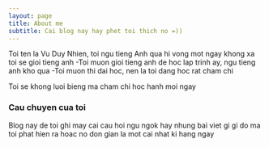 ```yaml
---
layout: page
title: About me
subtitle: Cai blog nay hay phet toi thich no =))
---
```


Toi ten la Vu Duy Nhien, toi ngu tieng Anh qua hi vong mot ngay khong xa toi se gioi tieng anh
-Toi muon gioi tieng anh de hoc lap trinh ay, ngu tieng anh kho qua
-Toi muon thi dai hoc, nen la toi dang hoc rat cham chi

Toi se khong luoi bieng ma cham chi hoc hanh moi ngay

### Cau chuyen cua toi

Blog nay de toi ghi may cai cau hoi ngu ngok hay nhung bai viet gi gi do ma toi phat hien ra hoac no don gian la mot cai nhat ki hang ngay
